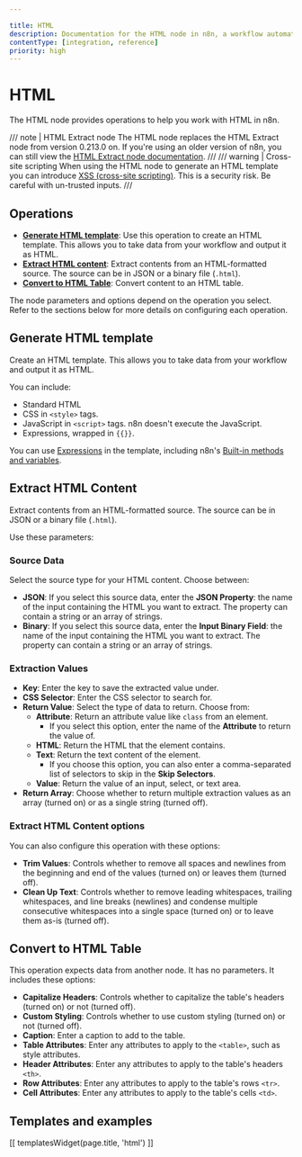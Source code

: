 ```yaml
---

title: HTML
description: Documentation for the HTML node in n8n, a workflow automation platform. Includes guidance on usage, and links to examples.
contentType: [integration, reference]
priority: high
---
```


# HTML

The HTML node provides operations to help you work with HTML in n8n.

/// note | HTML Extract node
The HTML node replaces the HTML Extract node from version 0.213.0 on. If you're using an older version of n8n, you can still view the [HTML Extract node documentation](https://github.com/n8n-io/n8n-docs/blob/86fe33b681621e618e3adcab9a27e8605dbc23ad/docs/integrations/builtin/core-nodes/n8n-nodes-base.htmlextract.md).
///
/// warning | Cross-site scripting
When using the HTML node to generate an HTML template you can introduce [XSS (cross-site scripting)](https://owasp.org/www-community/attacks/xss/). This is a security risk. Be careful with un-trusted inputs.
///

## Operations

* [**Generate HTML template**](#generate-html-template): Use this operation to create an HTML template. This allows you to take data from your workflow and output it as HTML.
* [**Extract HTML content**](#extract-html-content): Extract contents from an HTML-formatted source. The source can be in JSON or a binary file (`.html`).
* [**Convert to HTML Table**](#convert-to-html-table): Convert content to an HTML table.

The node parameters and options depend on the operation you select. Refer to the sections below for more details on configuring each operation.

## Generate HTML template

Create an HTML template. This allows you to take data from your workflow and output it as HTML. 

You can include:

* Standard HTML
* CSS in `<style>` tags.
* JavaScript in `<script>` tags. n8n doesn't execute the JavaScript.
* Expressions, wrapped in `{{}}`.

You can use [Expressions](/code/expressions.md) in the template, including n8n's [Built-in methods and variables](/code/builtin/overview.md). 

## Extract HTML Content

Extract contents from an HTML-formatted source. The source can be in JSON or a binary file (`.html`).

Use these parameters:

### Source Data

Select the source type for your HTML content. Choose between:

* **JSON**: If you select this source data, enter the **JSON Property**: the name of the input containing the HTML you want to extract. The property can contain a string or an array of strings.
* **Binary**: If you select this source data, enter the **Input Binary Field**: the name of the input containing the HTML you want to extract. The property can contain a string or an array of strings.

### Extraction Values

- **Key**: Enter the key to save the extracted value under.
- **CSS Selector**: Enter the CSS selector to search for.
- **Return Value**: Select the type of data to return. Choose from:
	- **Attribute**: Return an attribute value like `class` from an element.
		- If you select this option, enter the name of the **Attribute** to return the value of.
	- **HTML**: Return the HTML that the element contains.
	- **Text**: Return the text content of the element.
		- If you choose this option, you can also enter a comma-separated list of selectors to skip in the **Skip Selectors**.
	- **Value**: Return the value of an input, select, or text area.
- **Return Array**: Choose whether to return multiple extraction values as an array (turned on) or as a single string (turned off).

### Extract HTML Content options

You can also configure this operation with these options:

* **Trim Values**: Controls whether to remove all spaces and newlines from the beginning and end of the values (turned on) or leaves them (turned off).
* **Clean Up Text**: Controls whether to remove leading whitespaces, trailing whitespaces, and line breaks (newlines) and condense multiple consecutive whitespaces into a single space (turned on) or to leave them as-is (turned off).

## Convert to HTML Table

This operation expects data from another node. It has no parameters. It includes these options:

* **Capitalize Headers**: Controls whether to capitalize the table's headers (turned on) or not (turned off).
* **Custom Styling**: Controls whether to use custom styling (turned on) or not (turned off).
* **Caption**: Enter a caption to add to the table.
* **Table Attributes**: Enter any attributes to apply to the `<table>`, such as style attributes.
* **Header Attributes**: Enter any attributes to apply to the table's headers `<th>`.
* **Row Attributes**: Enter any attributes to apply to the table's rows `<tr>`.
* **Cell Attributes**: Enter any attributes to apply to the table's cells `<td>`.

## Templates and examples

<!-- see https://www.notion.so/n8n/Pull-in-templates-for-the-integrations-pages-37c716837b804d30a33b47475f6e3780 -->
[[ templatesWidget(page.title, 'html') ]]
